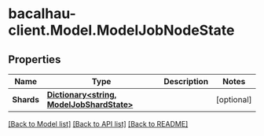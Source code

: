 # bacalhau-client.Model.ModelJobNodeState
## Properties

Name | Type | Description | Notes
------------ | ------------- | ------------- | -------------
**Shards** | [**Dictionary&lt;string, ModelJobShardState&gt;**](ModelJobShardState.md) |  | [optional] 

[[Back to Model list]](../README.md#documentation-for-models) [[Back to API list]](../README.md#documentation-for-api-endpoints) [[Back to README]](../README.md)

